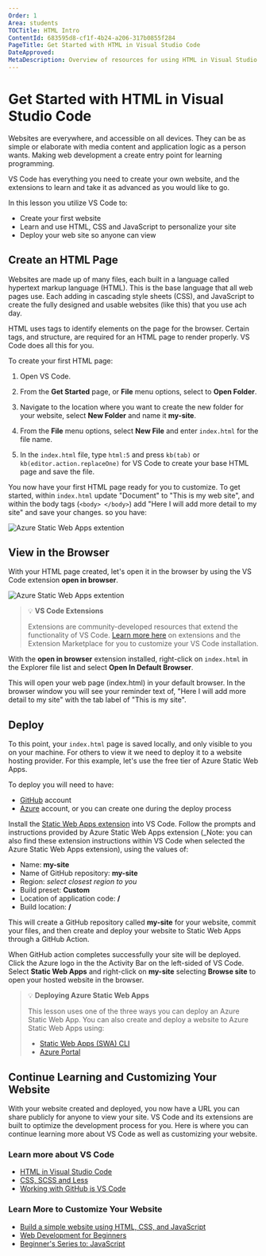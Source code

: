 ```yaml
---
Order: 1
Area: students
TOCTitle: HTML Intro
ContentId: 683595d8-cf1f-4b24-a206-317b0855f284
PageTitle: Get Started with HTML in Visual Studio Code
DateApproved:
MetaDescription: Overview of resources for using HTML in Visual Studio Code.
---
```


# Get Started with HTML in Visual Studio Code

Websites are everywhere, and accessible on all devices. They can be as simple or elaborate with media content and application logic as a person wants. Making web development a create entry point for learning programming.

VS Code has everything you need to create your own website, and the extensions to learn and take it as advanced as you would like to go.

In this lesson you utilize VS Code to:

* Create your first website
* Learn and use HTML, CSS and JavaScript to personalize your site
* Deploy your web site so anyone can view

## Create an HTML Page

Websites are made up of many files, each built in a language called hypertext markup language (HTML). This is the base language that all web pages use. Each adding in cascading style sheets (CSS), and JavaScript to create the fully designed and usable websites (like this) that you use ach day.

HTML uses tags to identify elements on the page for the browser. Certain tags, and structure, are required for an HTML page to render properly. VS Code does all this for you.

To create your first HTML page:

1. Open VS Code.

1. From the **Get Started** page, or **File** menu options, select to **Open Folder**.

1. Navigate to the location where you want to create the new folder for your website, select **New Folder** and name it **my-site**.

1. From the **File** menu options, select **New File** and enter `index.html` for the file name.

1. In the `index.html` file, type `html:5` and press `kb(tab)` or `kb(editor.action.replaceOne)` for VS Code to create your base HTML page and save the file.

You now have your first HTML page ready for you to customize. To get started, within `index.html` update "Document" to "This is my web site", and within the body tags (`<body> </body>`) add "Here I will add more detail to my site" and save your changes. so you have:

![Azure Static Web Apps extention](images/intro-html/html-customized-base.png)

## View in the Browser

With your HTML page created, let's open it in the browser by using the VS Code extension **open in browser**.

![Azure Static Web Apps extention](images/intro-html/html-open-in-browser.png)

> 💡 **VS Code Extensions**
>
> Extensions are community-developed resources that extend the functionality of VS Code. [Learn more here](https://code.visualstudio.com/docs/editor/extension-marketplace) on extensions and the Extension Marketplace for you to customize your VS Code installation.

With the **open in browser** extension installed, right-click on `index.html` in the Explorer file list and select **Open In Default Browser**.

This will open your web page (index.html) in your default browser. In the browser window you will see your reminder text of, "Here I will add more detail to my site" with the tab label of "This is my site".

## Deploy

To this point, your `index.html` page is saved locally, and only visible to you on your machine. For others to view it we need to deploy it to a website hosting provider. For this example, let's use the free tier of Azure Static Web Apps.

To deploy you will need to have:

* [GitHub](https://github.com/) account
* [Azure](https://azure.microsoft.com/) account, or you can create one during the deploy process

Install the [Static Web Apps extension](https://marketplace.visualstudio.com/items?itemName=ms-azuretools.vscode-azurestaticwebapps) into VS Code. Follow the prompts and instructions provided by Azure Static Web Apps extension (_Note: you can also find these extension instructions within VS Code when selected the Azure Static Web Apps extension), using the values of:

* Name: **my-site**
* Name of GitHub repository: **my-site**
* Region: *select closest region to you*
* Build preset: **Custom**
* Location of application code: **/**
* Build location: **/**

This will create a GitHub repository called **my-site** for your website, commit your files, and then create and deploy your website to Static Web Apps through a GitHub Action.

When GitHub action completes successfully your site will be deployed. Click the Azure logo in the the Activity Bar on the left-sided of VS Code. Select **Static Web Apps** and right-click on **my-site** selecting **Browse site** to open your hosted website in the browser.

> 💡 **Deploying Azure Static Web Apps**
>
> This lesson uses one of the three ways you can deploy an Azure Static Web App. You can also create and deploy a website to Azure Static Web Apps using:
> * [Static Web Apps (SWA) CLI](https://azure.github.io/static-web-apps-cli/)
> * [Azure Portal](https://portal.azure.com/)

## Continue Learning and Customizing Your Website

With your website created and deployed, you now have a URL you can share publicly for anyone to view your site. VS Code and its extensions are built to optimize the development process for you. Here is where you can continue learning more about VS Code as well as customizing your website.

### Learn more about VS Code

* [HTML in Visual Studio Code](https://code.visualstudio.com/docs/languages/html)
* [CSS, SCSS and Less](https://code.visualstudio.com/docs/languages/css)
* [Working with GitHub is VS Code](https://code.visualstudio.com/docs/sourcecontrol/github)

### Learn More to Customize Your Website

* [Build a simple website using HTML, CSS, and JavaScript](https://learn.microsoft.com/en-us/training/modules/build-simple-website/)
* [Web Development for Beginners](https://github.com/microsoft/Web-Dev-For-Beginners)
* [Beginner's Series to: JavaScript](https://learn.microsoft.com/en-us/shows/beginners-series-to-javascript/)